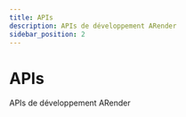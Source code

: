 ```yaml
---
title: APIs
description: APIs de développement ARender
sidebar_position: 2
---
```


# APIs

APIs de développement ARender